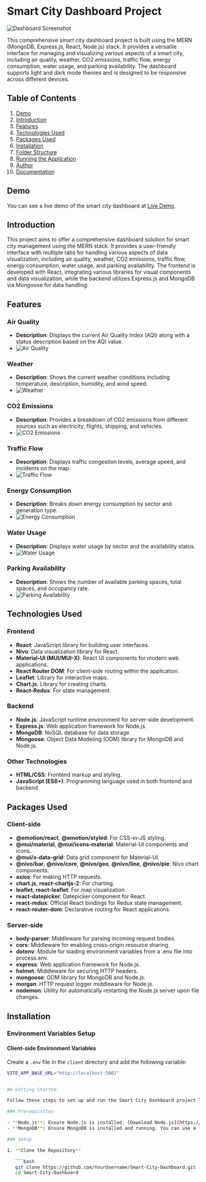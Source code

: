 # Smart City Dashboard Project

![Dashboard Screenshot](client/public/readme_assets/dashboard.png)

This comprehensive smart city dashboard project is built using the MERN (MongoDB, Express.js, React, Node.js) stack. It provides a versatile interface for managing and visualizing various aspects of a smart city, including air quality, weather, CO2 emissions, traffic flow, energy consumption, water usage, and parking availability. The dashboard supports light and dark mode themes and is designed to be responsive across different devices.

## Table of Contents

1. [Demo](#demo)
2. [Introduction](#introduction)
3. [Features](#features)
4. [Technologies Used](#technologies-used)
5. [Packages Used](#packages-used)
6. [Installation](#installation)
7. [Folder Structure](#folder-structure)
8. [Running the Application](#running-the-application)
9. [Author](#author)
10. [Documentation](#documentation)

## Demo

You can see a live demo of the smart city dashboard at [Live Demo](https://react-dashboard12.vercel.app).

## Introduction

This project aims to offer a comprehensive dashboard solution for smart city management using the MERN stack. It provides a user-friendly interface with multiple tabs for handling various aspects of data visualization, including air quality, weather, CO2 emissions, traffic flow, energy consumption, water usage, and parking availability. The frontend is developed with React, integrating various libraries for visual components and data visualization, while the backend utilizes Express.js and MongoDB via Mongoose for data handling.

## Features

### Air Quality
- **Description**: Displays the current Air Quality Index (AQI) along with a status description based on the AQI value.
- ![Air Quality](client/public/readme_assets/airquality.png)

### Weather
- **Description**: Shows the current weather conditions including temperature, description, humidity, and wind speed.
- ![Weather](client/public/readme_assets/weather.png)

### CO2 Emissions
- **Description**: Provides a breakdown of CO2 emissions from different sources such as electricity, flights, shipping, and vehicles.
- ![CO2 Emissions](client/public/readme_assets/co2.png)

### Traffic Flow
- **Description**: Displays traffic congestion levels, average speed, and incidents on the map.
- ![Traffic Flow](client/public/readme_assets/traffic.png)

### Energy Consumption
- **Description**: Breaks down energy consumption by sector and generation type.
- ![Energy Consumption](client/public/readme_assets/energy.png)

### Water Usage
- **Description**: Displays water usage by sector and the availability status.
- ![Water Usage](client/public/readme_assets/water.png)

### Parking Availability
- **Description**: Shows the number of available parking spaces, total spaces, and occupancy rate.
- ![Parking Availability](client/public/readme_assets/parking.png)

## Technologies Used

### Frontend

- **React**: JavaScript library for building user interfaces.
- **Nivo**: Data visualization library for React.
- **Material-UI (MUI/MUI-X)**: React UI components for modern web applications.
- **React Router DOM**: For client-side routing within the application.
- **Leaflet**: Library for interactive maps.
- **Chart.js**: Library for creating charts.
- **React-Redux**: For state management.

### Backend

- **Node.js**: JavaScript runtime environment for server-side development.
- **Express.js**: Web application framework for Node.js.
- **MongoDB**: NoSQL database for data storage.
- **Mongoose**: Object Data Modeling (ODM) library for MongoDB and Node.js.

### Other Technologies

- **HTML/CSS**: Frontend markup and styling.
- **JavaScript (ES6+)**: Programming language used in both frontend and backend.

## Packages Used

### Client-side

- **@emotion/react**, **@emotion/styled**: For CSS-in-JS styling.
- **@mui/material**, **@mui/icons-material**: Material-UI components and icons.
- **@mui/x-data-grid**: Data grid component for Material-UI.
- **@nivo/bar**, **@nivo/core**, **@nivo/geo**, **@nivo/line**, **@nivo/pie**: Nivo chart components.
- **axios**: For making HTTP requests.
- **chart.js**, **react-chartjs-2**: For charting.
- **leaflet**, **react-leaflet**: For map visualization.
- **react-datepicker**: Datepicker component for React.
- **react-redux**: Official React bindings for Redux state management.
- **react-router-dom**: Declarative routing for React applications.

### Server-side

- **body-parser**: Middleware for parsing incoming request bodies.
- **cors**: Middleware for enabling cross-origin resource sharing.
- **dotenv**: Module for loading environment variables from a .env file into process.env.
- **express**: Web application framework for Node.js.
- **helmet**: Middleware for securing HTTP headers.
- **mongoose**: ODM library for MongoDB and Node.js.
- **morgan**: HTTP request logger middleware for Node.js.
- **nodemon**: Utility for automatically restarting the Node.js server upon file changes.

## Installation

### Environment Variables Setup

#### Client-side Environment Variables

Create a `.env` file in the `client` directory and add the following variable:

```bash
VITE_APP_BASE_URL="http://localhost:5001"


## Getting Started

Follow these steps to set up and run the Smart City Dashboard project locally.

### Prerequisites

- **Node.js**: Ensure Node.js is installed. [Download Node.js](https://nodejs.org/)
- **MongoDB**: Ensure MongoDB is installed and running. You can use a local instance or a cloud-hosted service like [MongoDB Atlas](https://www.mongodb.com/cloud/atlas).

### Setup

1. **Clone the Repository**

   ```bash
   git clone https://github.com/YourUsername/Smart-City-Dashboard.git
   cd Smart-City-Dashboard